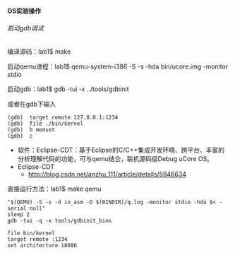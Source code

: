 #### OS实验操作

###### 启动gdb调试

编译源码：lab1$ make

启动qemu进程：lab1$ qemu-system-i386 -S -s -hda bin/ucore.img -monitor stdio

启动gdb：lab1$ gdb -tui -x ../tools/gdbinit

或者在gdb下输入

```
(gdb)  target remote 127.0.0.1:1234
(gdb)  file ./bin/kernel
(gdb)  b memset
(gdb)  c
```

- 软件：Eclipse-CDT：基于Eclipse的C/C++集成开发环境、跨平台、丰富的分析理解代码的功能，可与qemu结合，联机源码级Debug uCore OS。
- Eclipse-CDT
  - <http://blog.csdn.net/anzhu_111/article/details/5946634>

直接运行方法：lab1$ make qemu



```
"$(QEMU) -S -s -d in_asm -D $(BINDIR)/q.log -monitor stdio -hda $< -serial null"
sleep 2
gdb -tui -q -x tools/gdbinit_bios

file bin/kernel
target remote :1234
set architecture i8086
```